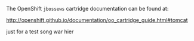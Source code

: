 The OpenShift `jbossews` cartridge documentation can be found at:

http://openshift.github.io/documentation/oo_cartridge_guide.html#tomcat

just for a test
song war hier